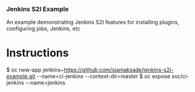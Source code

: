 ### Jenkins S2I Example

An example demonstrating Jenkins S2I features for installing plugins, configuring jobs, Jenkins, etc


# Instructions
$ oc new-app jenkins~https://github.com/siamaksade/jenkins-s2i-example.git --name=ci-jenkins --context-dir=master
$ oc expose svc/ci-jenkins --name=jenkins

